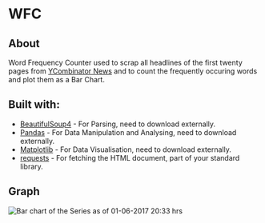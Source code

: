 # WFC
## About ##
Word Frequency Counter used to scrap all headlines of the first twenty pages from [YCombinator News](https://news.ycombinator.com/) and to count the frequently occuring words and plot them as a Bar Chart.

## Built with: ##

 * [BeautifulSoup4](https://pypi.python.org/pypi/beautifulsoup4) - For Parsing, need to download externally.
 * [Pandas](http://pandas.pydata.org/) - For Data Manipulation and Analysing, need to download externally.
 * [Matplotlib](https://matplotlib.org/) - For Data Visualisation, need to download externally.
 * [requests](http://docs.python-requests.org/en/master/) - For fetching the HTML document, part of your standard library.

## Graph ##

![Bar chart of the Series as of 01-06-2017 20:33 hrs](/../master/bar_chart-2017-06-01_2033hrs.png?raw=true "WFC")

